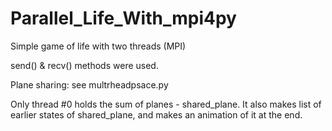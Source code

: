 # Parallel_Life_With_mpi4py
Simple game of life with two threads (MPI)

send() & recv() methods were used.

Plane sharing: see multrheadpsace.py

Only thread #0 holds the sum of planes - shared_plane. It also makes list of earlier states of shared_plane, and makes an animation of it at the end.
